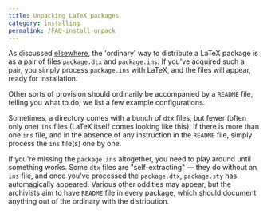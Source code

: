 ```yaml
---
title: Unpacking LaTeX packages
category: installing
permalink: /FAQ-install-unpack
---
```


As discussed [elsewhere](FAQ-dtx), the 'ordinary' way to
distribute a LaTeX package is as a pair of files `package.dtx`
and `package.ins`.  If you've acquired such a pair, you simply
process `package.ins` with LaTeX, and the files will appear,
ready for installation.

Other sorts of provision should ordinarily be accompanied by a
`README` file, telling you what to do; we list a few example
configurations.

Sometimes, a directory comes with a bunch of `dtx` files, but
fewer (often only one) `ins` files (LaTeX itself comes
looking like this).  If there is more than one `ins` file,
and in the absence of any instruction in the `README` file, simply
process the `ins` file(s) one by one.

If you're missing the `package.ins` altogether, you need to play
around until something works.  Some `dtx` files are
"self-extracting"&nbsp;&mdash; they do without an `ins` file, and once
you've processed the `package.dtx`, `package.sty` has
automagically appeared.  Various other oddities may appear, but the
archivists aim to have `README` file in every package, which
should document anything out of the ordinary with the distribution.


